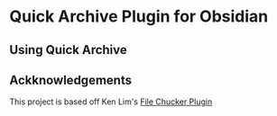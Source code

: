 # Quick Archive Plugin for Obsidian

## Using Quick Archive


## Ackknowledgements

This project is based off Ken Lim's [File Chucker Plugin](https://github.com/kenlim/file-chucker-plugin)